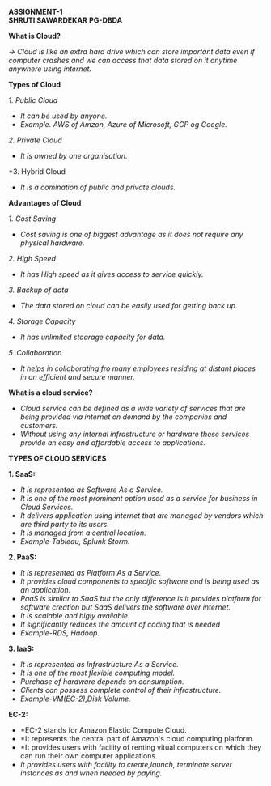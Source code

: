 **ASSIGNMENT-1**              
**SHRUTI SAWARDEKAR**
**PG-DBDA**

**What is Cloud?**

*-> Cloud is like an extra hard drive which can store important data even if computer crashes 
and we can access that data stored on it anytime anywhere using internet.*

**Types of Cloud**

*1. Public Cloud*
- *It can be used by anyone.*
- *Example. AWS of Amzon, Azure of Microsoft, GCP og Google.*

*2. Private Cloud*
- *It is owned by one organisation.*

*3. Hybrid Cloud
- *It is a comination of public and private clouds.*

**Advantages of Cloud**

*1. Cost Saving*
- *Cost saving is one of biggest advantage as it does not require any physical hardware.*

*2. High Speed*
- *It has High speed as it gives access to service quickly.*

*3. Backup of data*
- *The data stored on cloud can be easily used for getting back up.*

*4. Storage Capacity*
- *It has unlimited stoarage capacity for data.*

*5. Collaboration*
- *It helps in collaborating fro many employees residing at distant places in an efficient and 
secure manner.*

**What is a cloud service?**

- *Cloud service can be defined as a wide variety of services that are being provided via 
internet on demand by the companies and customers.*
- *Without using any internal infrastructure or hardware these services provide an easy and affordable access
to applications.*

**TYPES OF CLOUD SERVICES**

**1. SaaS:**

- *It is represented as Software As a Service.*
- *It is one of the most prominent option used as a service for business in Cloud Services.*
- *It delivers application using internet that are managed by vendors which are third party to its users.*
- *It is managed from a central location.*
- *Example-Tableau, Splunk Storm.*


**2. PaaS:**

- *It is represented as Platform As a Service.*
- *It provides cloud components to specific software and is being used as an application.*
- *PaaS is similar to SaaS but the only difference is it provides platform for software creation but SaaS 
delivers the software over internet.*
- *It is scalable and higly available.*
- *It significantly reduces the amount of coding that is needed*
- *Example-RDS, Hadoop.*

**3. IaaS:**

 - *It is represented as Infrastructure As a Service.*
 - *It is one of the most flexible computing model.*
 - *Purchase of hardware depends on consumption.*
 - *Clients can possess complete control of their infrastructure.*
 - *Example-VM(EC-2),Disk Volume.*

**EC-2:**

- *EC-2 stands for Amazon Elastic Compute Cloud.
- *It represents the central part of Amazon's cloud computing platform.
- *It provides users with facility of renting vitual computers on which they can run their own computer applications.
- *It provides users with facility to create,launch, terminate server instances as and when needed by paying.*
